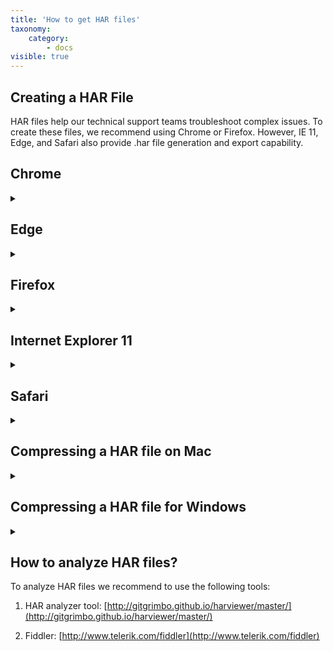 ```yaml
---
title: 'How to get HAR files'
taxonomy:
    category:
        - docs
visible: true
---
```


## Creating a HAR File

HAR files help our technical support teams troubleshoot complex issues. To create these files, we recommend using Chrome or Firefox. However, IE 11, Edge, and Safari also provide .har file generation and export capability.

## Chrome

<details><summary></summary>
To create a HAR file in Chrome:

1. Go to the URL where the issue occurs. Do not reproduce the issue yet.
2. Open ***Developer Tools***:

- From menu: ***Menu > More Tools > Developer Tools***.
- Keyboard: ***Ctrl+Shift+C***, or, ***Ctrl+Alt+I***, or ***⌥⌘I (Mac)***.
3. Click on the ***Network tab***.
4. Locate the round button at the top left of the Network tab and confirm it is in red recording mode. If it's grey, click to turn red to start recording.
5. Use the ***clear*** button (the circle button with a line through it next to the record button) to clear all previous activity.
6. Select the ***Preserve log*** check box on the Network tab.
7. Reproduce the steps that create the issue.
8. Save session as a .har file by right clicking on the grid and selecting ***Save as HAR with content***.
9. Forward to LinkedIn support with detailed explanation of issue. Supporting screenshots can be helpful, as well.
</details>

## Edge

<details><summary></summary>
To create a HAR file in Edge:

1. From the webpage experiencing the issue, press the ***F12*** key to open ***Developer Tools***.
2. Select the ***Network*** tab.
3. Refresh the webpage to engage HTTP communications, and wait for one minute.
4. Click the ***Disk*** icon or press and hold ***CTRL+S*** to save a HAR file.
5. Complete saving by using ***Save As…***
6. Forward to LinkedIn support with detailed explanation of issue. Supporting screenshots can be helpful, as well.
</details>

## Firefox

<details><summary></summary>
To create a HAR file in Firefox:

1. Go to the URL where the issue occurs. Do not reproduce the issue yet.
2. Open Developer Tools in ***Network*** mode:
- From menu: ***Menu > Web Developer > Network***.
- Keyboard: ***Ctrl+Shift+C***, or, **⌥⌘E (Mac)**.
3. Note the ***play/pause*** button at the top left of the Network tab.
- Button should be in play mode.
4. If any information is currently displayed in the grid, clear by clicking the ***delete trash can*** button next to the play/pause button.
5. Select the ***Persist Logs*** check box on the Network tab.
6. Reproduce the steps that create the issue.
7. Save session as a .har file by right clicking on the grid and selecting ***Save all as HAR***.
8. Forward to LinkedIn support with detailed explanation of issue. Supporting screenshots can be helpful, as well.
</details>

## Internet Explorer 11
<details><summary></summary>
To create a HAR file in Internet Explorer 11:

1. Go to the URL where the issue occurs. Do not reproduce the issue yet.
2. Open Developer Tools in ***Network*** mode:
- From Tools cog wheel menu: ***Developer Tools*** > ***Network tab***.
- Keyboard: ***F12 > Network*** tab
3. Note the start profiling session ***Play*** button and stop profiling ***Stop*** button at top left of Network tab.
- Play button will be gray when recording and Stop button will be red. Put in ***Play*** mode.
4. Clear any session info appearing in the lower grid using the ***Clear session*** button on Network tab. Hover over icons to see names.
- ***Clear session*** button is a three line icon with an x on it.
5. Reproduce the steps that create the issue.
6. Save session as a .har file by clicking on the ***Save disk*** button (Export as HAR) on Network tab.
7. Forward to LinkedIn support with detailed explanation of issue. Supporting screenshots can be helpful, as well.
</details>

## Safari
<details><summary></summary>
To create a HAR file in Safari:

1. Check the Safari menu bar at the top of the screen for a ***Develop*** menu. Check the checkbox at the bottom next to ***Show Develop menu in menu bar***.
- If not visible, turn it on by going to ***Safari > Preferences > Advanced***.
2. Go to the URL where the issue occurs. Do not reproduce the issue yet.
3. Open ***Network*** tab in Web Inspector:
- From menu: ***Develop > Show Web Inspector > Network***.
- Keyboard: ***⌥⌘I > Network***
4. Check ***Preserve Log*** checkbox on right side of the Network tabs.
5. Clear current Network items by clicking the ***delete Trash*** icon at the far right of Network tabs.
6. Reproduce the steps that create the issue.
7. Save session as a .har file by clicking the ***Export*** icon next to ***Preserve Log***.
8. Forward to LinkedIn support with detailed explanation of issue. Supporting screenshots can be helpful, as well.
</details>

## Compressing a HAR file on Mac
<details><summary></summary>
To compress a HAR file for Mac:

1. Locate the HAR file that you want to compress.
2. Right click on the HAR file.
3. Choose ***Compress*** from the shortcut menu.
4. A compressed file will have the name of the original HAR file with a ***.zip*** extension.
</details>

## Compressing a HAR file for Windows
<details><summary></summary>
To compress a HAR file for Windows:

1. Locate the HAR file that you want to compress.
2. Right-click on the HAR file.
3. Choose ***Send to***.
4. Select ***Compressed*** (zipped) folder.
5. A new zipped folder with the same name is created in the same location.
</details>

<a id="howtoanalyze"></a>
## How to analyze HAR files?

To analyze HAR files we recommend to use the following tools:

1. HAR analyzer tool: [http://gitgrimbo.github.io/harviewer/master/](http://gitgrimbo.github.io/harviewer/master/)

2. Fiddler: [http://www.telerik.com/fiddler](http://www.telerik.com/fiddler)
